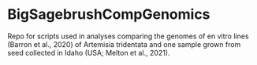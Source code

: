 # BigSagebrushCompGenomics
Repo for scripts used in analyses comparing the genomes of en vitro lines (Barron et al., 2020) of Artemisia tridentata and one sample grown from seed collected in Idaho (USA; Melton et al., 2021).
